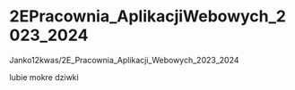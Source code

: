 # 2EPracownia_AplikacjiWebowych_2023_2024
Janko12kwas/2E_Pracownia_Aplikacji_Webowych_2023_2024

lubie mokre dziwki
